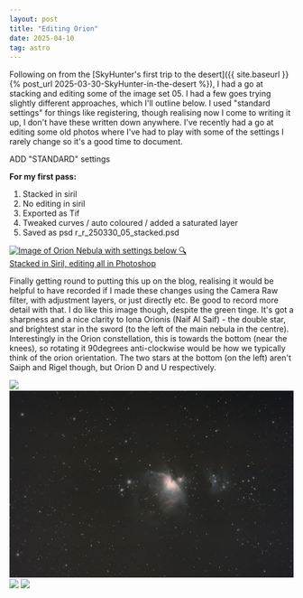 ```yaml
---
layout: post
title: "Editing Orion"
date: 2025-04-10
tag: astro
---
```


Following on from the [SkyHunter's first trip to the desert]({{ site.baseurl }}{% post_url 2025-03-30-SkyHunter-in-the-desert %}), I had a go at stacking and editing some of the image set 05.  I had a few goes trying slightly different approaches, which I'll outline below.  I used "standard settings" for things like registering, though realising now I come to writing it up, I don't have these written down anywhere.  I've recently had a go at editing some old photos where I've had to play with some of the settings I rarely change so it's a good time to document.  

ADD "STANDARD" settings

**For my first pass:**
1. Stacked in siril
2. No editing in siril
3. Exported as Tif
4. Tweaked curves / auto coloured / added a saturated layer
5. Saved as psd r_r_250330_05_stacked.psd

<div class="image-card">
    <a href="/assets/images/25_04/psd r_r_250330_05_stacked.psd screenshot.png" target="_blank">
        <img src="/assets/images/25_04/psd r_r_250330_05_stacked.psd_screenshot.png_sml" alt="Image of Orion Nebula with settings below">
        <span class="icon">🔍</span>
        <figcaption>Stacked in Siril, editing all in Photoshop</figcaption>
    </a>
</div>

Finally getting round to putting this up on the blog, realising it would be helpful to have recorded if I made these changes using the Camera Raw filter, with adjustment layers, or just directly etc.  Be good to record more detail with that.  I do like this image though, despite the green tinge.  It's got a sharpness and a nice clarity to Iona Orionis (Naif Al Saif) - the double star, and brightest star in the sword (to the left of the main nebula in the centre).  Interestingly in the Orion constellation, this is towards the bottom (near the knees), so rotating it 90degrees anti-clockwise would be how we typically think of the orion orientation.  The two stars at the bottom (on the left) aren't Saiph and Rigel though, but Orion D and U respectively.  

<img src="/assets/images/25_04/psd r_r_250330_05_stacked.psd screenshot.png">

<img src="/assets/images/25_04/10th_greenNoiseRemoved_edit.png">

<img src="/assets/images/25_04/13th_reEdited_in_siril.png">

<img src="/assets/images/25_04/darkenedEdit.png">
